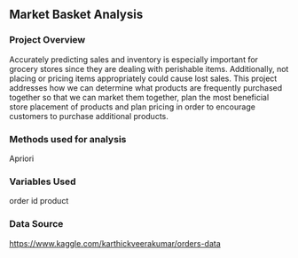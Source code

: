 ## Market Basket Analysis

### Project Overview
Accurately predicting sales and inventory is especially important for grocery stores since they are dealing with perishable items. Additionally, not placing or pricing items appropriately could cause lost sales. This project addresses how we can determine what products are frequently purchased together so that we can market them together, plan the most beneficial store placement of products and plan pricing in order to encourage customers to purchase additional products. 

### Methods used for analysis
Apriori

### Variables Used
order id
product

### Data Source
https://www.kaggle.com/karthickveerakumar/orders-data
